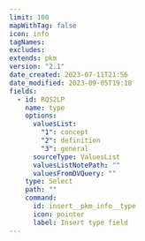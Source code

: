 ```yaml
---
limit: 100
mapWithTag: false
icon: info
tagNames:
excludes:
extends: pkm
version: "2.1"
date_created: 2023-07-11T21:56
date_modified: 2023-09-05T19:18
fields:
  - id: RQS2LP
    name: type
    options:
      valuesList:
        "1": concept
        "2": definition
        "3": general
      sourceType: ValuesList
      valuesListNotePath: ""
      valuesFromDVQuery: ""
    type: Select
    path: ""
    command:
      id: insert__pkm_info__type
      icon: pointer
      label: Insert type field
---
```

